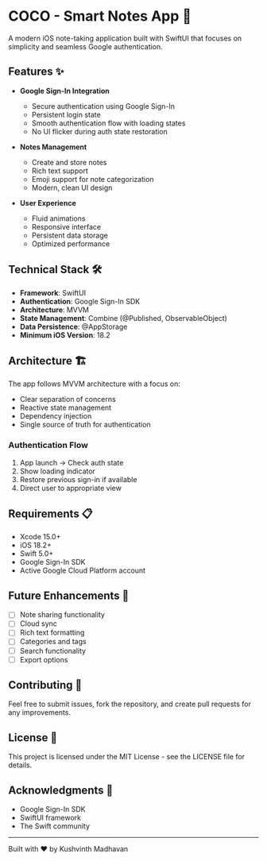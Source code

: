 # COCO - Smart Notes App 📝

A modern iOS note-taking application built with SwiftUI that focuses on simplicity and seamless Google authentication.

## Features ✨

- **Google Sign-In Integration** 
  - Secure authentication using Google Sign-In
  - Persistent login state
  - Smooth authentication flow with loading states
  - No UI flicker during auth state restoration

- **Notes Management**
  - Create and store notes
  - Rich text support
  - Emoji support for note categorization
  - Modern, clean UI design

- **User Experience**
  - Fluid animations
  - Responsive interface
  - Persistent data storage
  - Optimized performance

## Technical Stack 🛠

- **Framework**: SwiftUI
- **Authentication**: Google Sign-In SDK
- **Architecture**: MVVM
- **State Management**: Combine (@Published, ObservableObject)
- **Data Persistence**: @AppStorage
- **Minimum iOS Version**: 18.2

## Architecture 🏗

The app follows MVVM architecture with a focus on:
- Clear separation of concerns
- Reactive state management
- Dependency injection
- Single source of truth for authentication

### Authentication Flow
1. App launch → Check auth state
2. Show loading indicator
3. Restore previous sign-in if available
4. Direct user to appropriate view

## Requirements 📋

- Xcode 15.0+
- iOS 18.2+
- Swift 5.0+
- Google Sign-In SDK
- Active Google Cloud Platform account

## Future Enhancements 🔮

- [ ] Note sharing functionality
- [ ] Cloud sync
- [ ] Rich text formatting
- [ ] Categories and tags
- [ ] Search functionality
- [ ] Export options

## Contributing 🤝

Feel free to submit issues, fork the repository, and create pull requests for any improvements.

## License 📄

This project is licensed under the MIT License - see the LICENSE file for details.

## Acknowledgments 🙏

- Google Sign-In SDK
- SwiftUI framework
- The Swift community

---

Built with ❤️ by Kushvinth Madhavan
